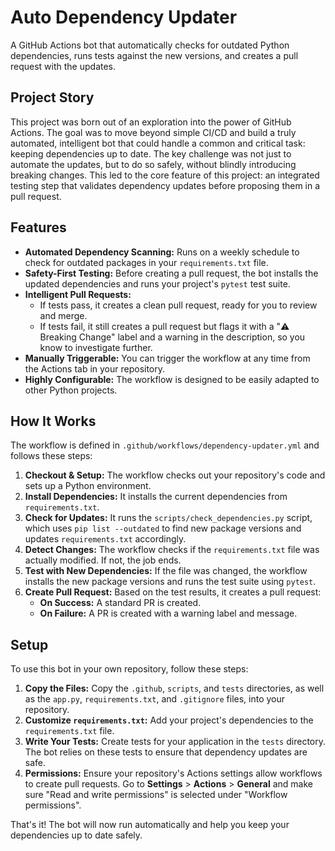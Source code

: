 # Auto Dependency Updater

A GitHub Actions bot that automatically checks for outdated Python dependencies, runs tests against the new versions, and creates a pull request with the updates.

## Project Story

This project was born out of an exploration into the power of GitHub Actions. The goal was to move beyond simple CI/CD and build a truly automated, intelligent bot that could handle a common and critical task: keeping dependencies up to date. The key challenge was not just to automate the updates, but to do so safely, without blindly introducing breaking changes. This led to the core feature of this project: an integrated testing step that validates dependency updates before proposing them in a pull request.

## Features

-   **Automated Dependency Scanning:** Runs on a weekly schedule to check for outdated packages in your `requirements.txt` file.
-   **Safety-First Testing:** Before creating a pull request, the bot installs the updated dependencies and runs your project's `pytest` test suite.
-   **Intelligent Pull Requests:**
    -   If tests pass, it creates a clean pull request, ready for you to review and merge.
    -   If tests fail, it still creates a pull request but flags it with a "⚠️ Breaking Change" label and a warning in the description, so you know to investigate further.
-   **Manually Triggerable:** You can trigger the workflow at any time from the Actions tab in your repository.
-   **Highly Configurable:** The workflow is designed to be easily adapted to other Python projects.

## How It Works

The workflow is defined in `.github/workflows/dependency-updater.yml` and follows these steps:

1.  **Checkout & Setup:** The workflow checks out your repository's code and sets up a Python environment.
2.  **Install Dependencies:** It installs the current dependencies from `requirements.txt`.
3.  **Check for Updates:** It runs the `scripts/check_dependencies.py` script, which uses `pip list --outdated` to find new package versions and updates `requirements.txt` accordingly.
4.  **Detect Changes:** The workflow checks if the `requirements.txt` file was actually modified. If not, the job ends.
5.  **Test with New Dependencies:** If the file was changed, the workflow installs the new package versions and runs the test suite using `pytest`.
6.  **Create Pull Request:** Based on the test results, it creates a pull request:
    -   **On Success:** A standard PR is created.
    -   **On Failure:** A PR is created with a warning label and message.

## Setup

To use this bot in your own repository, follow these steps:

1.  **Copy the Files:** Copy the `.github`, `scripts`, and `tests` directories, as well as the `app.py`, `requirements.txt`, and `.gitignore` files, into your repository.
2.  **Customize `requirements.txt`:** Add your project's dependencies to the `requirements.txt` file.
3.  **Write Your Tests:** Create tests for your application in the `tests` directory. The bot relies on these tests to ensure that dependency updates are safe.
4.  **Permissions:** Ensure your repository's Actions settings allow workflows to create pull requests. Go to **Settings** > **Actions** > **General** and make sure "Read and write permissions" is selected under "Workflow permissions".

That's it! The bot will now run automatically and help you keep your dependencies up to date safely.
